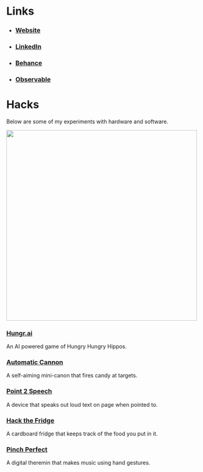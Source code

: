 # Links
- ### [Website](https://www.derrekchow.com/)
- ### [LinkedIn](https://www.linkedin.com/in/derrekchow)
- ### [Behance](https://www.behance.net/derrekchow)
- ### [Observable](https://observablehq.com/@derrekchow)

# Hacks
Below are some of my experiments with hardware and software.

<img src="https://github.com/derrekchow/derrekchow/blob/master/hacks.jpg?raw=true" width="500" />

### [Hungr.ai](https://github.com/nikhilro/hungr.ai)
<p>An AI powered game of Hungry Hungry Hippos.</p>

### [Automatic Cannon](https://github.com/edwinzhng/automatic-cannon)
<p>A self-aiming mini-canon that fires candy at targets.</p>

### [Point 2 Speech](https://devpost.com/software/point-to-speech-rvsa0y)
<p>A device that speaks out loud text on page when pointed to.</p>

### [Hack the Fridge](https://devpost.com/software/hack-the-fridge)
<p>A cardboard fridge that keeps track of the food you put in it.</p>

### [Pinch Perfect](https://devpost.com/software/my-maestro)

<p>A digital theremin that makes music using hand gestures.</p>
